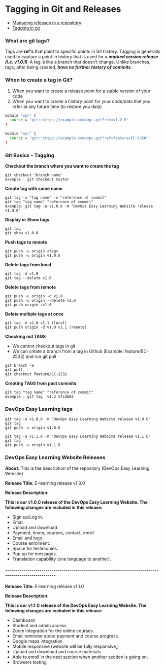 
# Tagging in Git and Releases
- [Managing releases in a repository](https://docs.github.com/en/github/administering-a-repository/managing-releases-in-a-repository#creating-a-release)
- [Tagging in git](https://www.youtube.com/watch?v=govmXpDGLpo&list=PLrafTkhP5sZzKQd31XOslFxtrL2yBP2Yg&index=1)

### What are git tags?
Tags are **ref's** that point to specific points in Git history. Tagging is generally used to capture a point in history that is used for a ***marked version release (i.e. v1.0.1)***. A tag is like a branch that doesn’t change. Unlike branches, tags, after being created, ***have no further history of commits***. 

### When to create a tag in Git?
1. When you want to create a release point for a stable version of your code
2. When you want to create a history point for your code/data that you refer at any future time (to restore you data)

```sh
module "vpc" {
  source = "git::https://example.com/vpc.git?ref=v1.2.0"
}

module "vpc" {
  source = "git::https://example.com/vpc.git?ref=feature/EC-5350"
}
```

### Git Basics - Tagging
**Checkout the branch where you want to create the tag**
```
git checkout "branch name"
example : git checkout master
```

**Create tag with some name**
```
git tag -a "tag name" -m "reference of commit"
git tag "tag name" "reference of commit"
example: git tag -a v1.0.0 -m "DevOps Easy Learning Website release v1.0.0"
```

**Display or Show tags**
```
git tag
git show v1.0.0
```

**Push tags to remote**
```
git push -u origin <tag>
git push -u origin v1.0.0
```

**Delete tags from local**
```
git tag -d v1.0
git tag --delete v1.0
```

**Delete tags from remote**
```
git push -u origin -d v1.0
git push -u origin --delete v1.0
git push origin :v1.0
```

**Delete multiple tags at once**
```
git tag -d v1.0 v1.1 (local)
git push origin -d v1.0 v1.1 (remote)
```

**Checking out TAGS**
- We cannot checkout tags in git
- We can create a branch from a tag in Github (Example: feature/EC-2532) and run git pull
```
git branch -a
git pull
git checkout feature/EC-2532
```

**Creating TAGS from past commits**
```
git tag "tag name" "reference of commit"
example : git tag  v1.2 5fcdb03
```

### DevOps Easy Learning tags
```
git tag -a v1.0.0 -m "DevOps Easy Learning Website release v1.0.0"
git tag
git push -u origin v1.0.0
```

```
git tag -a v1.1.0 -m "DevOps Easy Learning Website release v1.1.0"
git tag
git push -u origin v1.1.0
```

### DevOps Easy Learning Website Releases

**About:** This is the description of the repository (DevOps Easy Learning Website)

**Release Title:** E-learning release v1.0.0

**Release Description:**

**This is our v1.0.0 release of the DevOps Easy Learning Website. The following changes are included in this release:**
- Sign up/Log in.
- Email.
- Upload and download.
- Payment, home, courses, contact, enroll
- Email and logo
- Course enrolment.
- Space for testimonies.
- Pop up for messages.
- Translation capability (one language to another).

#### -----------------------------------------------------------------------------------------------------

**Release Title:** E-learning release v1.1.0

**Release Description:**

**This is our v1.1.0 release of the DevOps Easy Learning Website. The following changes are included in this release:**
- Dashboard
- Student and admin access
- Zoom integration for the online courses.
- Email reminder about payment and course progress.
- Google maps integration.
- Mobile responsive (website will be fully responsive,)
- Upload and download and course materials
- Able to enroll in the next section when another section is going on.
- Browsers testing




